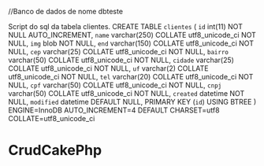 //Banco de dados de  nome dbteste

Script do sql da tabela clientes.
CREATE TABLE `clientes` (
  `id` int(11) NOT NULL AUTO_INCREMENT,
  `name` varchar(250) COLLATE utf8_unicode_ci NOT NULL,
  `img` blob NOT NULL,
  `end` varchar(150) COLLATE utf8_unicode_ci NOT NULL,
  `cep` varchar(25) COLLATE utf8_unicode_ci NOT NULL,
  `bairro` varchar(50) COLLATE utf8_unicode_ci NOT NULL,
  `cidade` varchar(25) COLLATE utf8_unicode_ci NOT NULL,
  `uf` varchar(2) COLLATE utf8_unicode_ci NOT NULL,
  `tel` varchar(20) COLLATE utf8_unicode_ci NOT NULL,
  `cpf` varchar(50) COLLATE utf8_unicode_ci NOT NULL,
  `cnpj` varchar(50) COLLATE utf8_unicode_ci NOT NULL,
  `created` datetime NOT NULL,
  `modified` datetime DEFAULT NULL,
  PRIMARY KEY (`id`) USING BTREE
) ENGINE=InnoDB AUTO_INCREMENT=4 DEFAULT CHARSET=utf8 COLLATE=utf8_unicode_ci

# CrudCakePhp
